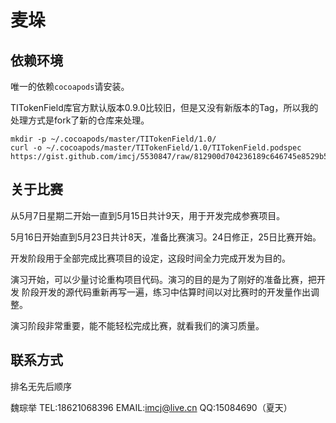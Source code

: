 # 麦垛

## 依赖环境

唯一的依赖`cocoapods`请安装。

TITokenField库官方默认版本0.9.0比较旧，但是又没有新版本的Tag，所以我的处理方式是fork了新的仓库来处理。

```shell
mkdir -p ~/.cocoapods/master/TITokenField/1.0/
curl -o ~/.cocoapods/master/TITokenField/1.0/TITokenField.podspec https://gist.github.com/imcj/5530847/raw/812900d704236189c646745e8529b5096f866852/TITokenField.podspec
```

## 关于比赛

从5月7日星期二开始一直到5月15日共计9天，用于开发完成参赛项目。

5月16日开始直到5月23日共计8天，准备比赛演习。24日修正，25日比赛开始。

开发阶段用于全部完成比赛项目的设定，这段时间全力完成开发为目的。

演习开始，可以少量讨论重构项目代码。演习的目的是为了刚好的准备比赛，把开发
阶段开发的源代码重新再写一遍，练习中估算时间以对比赛时的开发量作出调整。

演习阶段非常重要，能不能轻松完成比赛，就看我们的演习质量。

## 联系方式

排名无先后顺序

魏琮举 TEL:18621068396 EMAIL:imcj@live.cn QQ:15084690（夏天）
